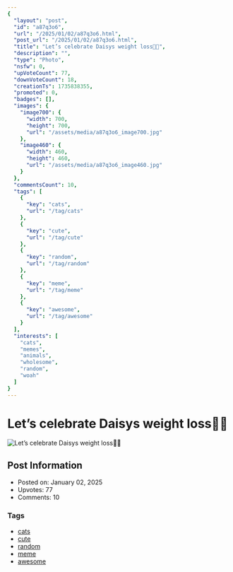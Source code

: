 ```yaml
---
{
  "layout": "post",
  "id": "a87q3o6",
  "url": "/2025/01/02/a87q3o6.html",
  "post_url": "/2025/01/02/a87q3o6.html",
  "title": "Let’s celebrate Daisys weight loss🎉🎉",
  "description": "",
  "type": "Photo",
  "nsfw": 0,
  "upVoteCount": 77,
  "downVoteCount": 18,
  "creationTs": 1735838355,
  "promoted": 0,
  "badges": [],
  "images": {
    "image700": {
      "width": 700,
      "height": 700,
      "url": "/assets/media/a87q3o6_image700.jpg"
    },
    "image460": {
      "width": 460,
      "height": 460,
      "url": "/assets/media/a87q3o6_image460.jpg"
    }
  },
  "commentsCount": 10,
  "tags": [
    {
      "key": "cats",
      "url": "/tag/cats"
    },
    {
      "key": "cute",
      "url": "/tag/cute"
    },
    {
      "key": "random",
      "url": "/tag/random"
    },
    {
      "key": "meme",
      "url": "/tag/meme"
    },
    {
      "key": "awesome",
      "url": "/tag/awesome"
    }
  ],
  "interests": [
    "cats",
    "memes",
    "animals",
    "wholesome",
    "random",
    "woah"
  ]
}
---
```


# Let’s celebrate Daisys weight loss🎉🎉

![Let’s celebrate Daisys weight loss🎉🎉](/assets/media/a87q3o6_image700.jpg)

## Post Information

- Posted on: January 02, 2025
- Upvotes: 77
- Comments: 10

### Tags

- [cats](/tag/cats)
- [cute](/tag/cute)
- [random](/tag/random)
- [meme](/tag/meme)
- [awesome](/tag/awesome)
